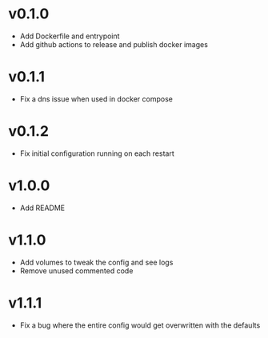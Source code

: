 # v0.1.0
* Add Dockerfile and entrypoint
* Add github actions to release and publish docker images

# v0.1.1
* Fix a dns issue when used in docker compose

# v0.1.2
* Fix initial configuration running on each restart

# v1.0.0
* Add README

# v1.1.0
* Add volumes to tweak the config and see logs
* Remove unused commented code

# v1.1.1
* Fix a bug where the entire config would get overwritten
with the defaults
